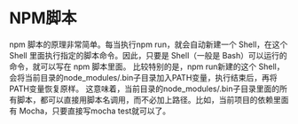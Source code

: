 # NPM脚本

npm 脚本的原理非常简单。每当执行npm run，就会自动新建一个 Shell，在这个 Shell 里面执行指定的脚本命令。因此，只要是 Shell（一般是 Bash）可以运行的命令，就可以写在 npm 脚本里面。
比较特别的是，npm run新建的这个 Shell，会将当前目录的node_modules/.bin子目录加入PATH变量，执行结束后，再将PATH变量恢复原样。
这意味着，当前目录的node_modules/.bin子目录里面的所有脚本，都可以直接用脚本名调用，而不必加上路径。比如，当前项目的依赖里面有 Mocha，只要直接写mocha test就可以了。